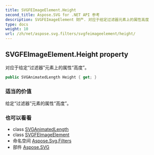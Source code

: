 ```yaml
---
title: SVGFEImageElement.Height
second_title: Aspose.SVG for .NET API 参考
description: SVGFEImageElement 财产. 对应于给定过滤器元素上的属性高度
type: docs
weight: 10
url: /zh/net/aspose.svg.filters/svgfeimageelement/height/
---
```

## SVGFEImageElement.Height property

对应于给定“过滤器”元素上的属性“高度”。

```csharp
public SVGAnimatedLength Height { get; }
```

### 适当的价值

给定“过滤器”元素的属性“高度”。

### 也可以看看

* class [SVGAnimatedLength](../../../aspose.svg.datatypes/svganimatedlength/)
* class [SVGFEImageElement](../)
* 命名空间 [Aspose.Svg.Filters](../../svgfeimageelement/)
* 部件 [Aspose.SVG](../../../)


